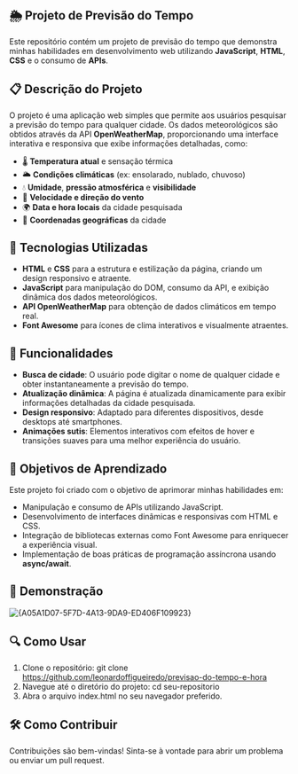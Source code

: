 ## 🌦️ Projeto de Previsão do Tempo
Este repositório contém um projeto de previsão do tempo que demonstra minhas habilidades em desenvolvimento web utilizando **JavaScript**, **HTML**, **CSS** e o consumo de **APIs**.

## 📋 Descrição do Projeto

O projeto é uma aplicação web simples que permite aos usuários pesquisar a previsão do tempo para qualquer cidade. Os dados meteorológicos são obtidos através da API **OpenWeatherMap**, proporcionando uma interface interativa e responsiva que exibe informações detalhadas, como:

- 🌡️ **Temperatura atual** e sensação térmica
- 🌥️ **Condições climáticas** (ex: ensolarado, nublado, chuvoso)
- 💧 **Umidade**, **pressão atmosférica** e **visibilidade**
- 💨 **Velocidade e direção do vento**
- 🌍 **Data e hora locais** da cidade pesquisada
- 📍 **Coordenadas geográficas** da cidade

## 🚀 Tecnologias Utilizadas

- **HTML** e **CSS** para a estrutura e estilização da página, criando um design responsivo e atraente.
- **JavaScript** para manipulação do DOM, consumo da API, e exibição dinâmica dos dados meteorológicos.
- **API OpenWeatherMap** para obtenção de dados climáticos em tempo real.
- **Font Awesome** para ícones de clima interativos e visualmente atraentes.

## 🧩 Funcionalidades

- **Busca de cidade**: O usuário pode digitar o nome de qualquer cidade e obter instantaneamente a previsão do tempo.
- **Atualização dinâmica**: A página é atualizada dinamicamente para exibir informações detalhadas da cidade pesquisada.
- **Design responsivo**: Adaptado para diferentes dispositivos, desde desktops até smartphones.
- **Animações sutis**: Elementos interativos com efeitos de hover e transições suaves para uma melhor experiência do usuário.

## 🎯 Objetivos de Aprendizado

Este projeto foi criado com o objetivo de aprimorar minhas habilidades em:

- Manipulação e consumo de APIs utilizando JavaScript.
- Desenvolvimento de interfaces dinâmicas e responsivas com HTML e CSS.
- Integração de bibliotecas externas como Font Awesome para enriquecer a experiência visual.
- Implementação de boas práticas de programação assíncrona usando **async/await**.

## 📸 Demonstração
![{A05A1D07-5F7D-4A13-9DA9-ED406F109923}](https://github.com/user-attachments/assets/b44a35f6-4ce9-4854-823c-c2da51cecc64)


## 🔍 Como Usar

1. Clone o repositório: git clone https://github.com/leonardoffigueiredo/previsao-do-tempo-e-hora
2. Navegue até o diretório do projeto: cd seu-repositorio
3. Abra o arquivo index.html no seu navegador preferido.

## 🛠️ Como Contribuir
Contribuições são bem-vindas! Sinta-se à vontade para abrir um problema ou enviar um pull request.



